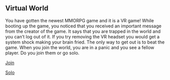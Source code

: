 ## Virtual World  

You have gotten the newest MMORPG game and it is a VR game! While booting up the game, you noticed that you received an important message from the creator of the game. It says that you are trapped in the world and you can’t log out of it. If you try removing the VR headset you would get a system shock making your brain fried. The only way to get out is to beat the game. When you join the world, you are in a panic and you see a fellow player. Do you join them or go solo.  

[Join](choices/join)  

[Solo](choices/solo)